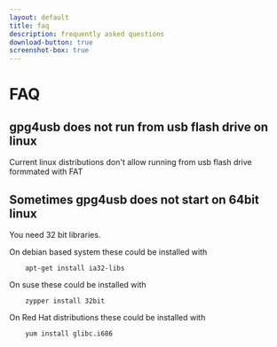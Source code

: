 ```yaml
---
layout: default
title: faq
description: frequently asked questions
download-button: true
screenshot-box: true
---
```


# FAQ

## gpg4usb does not run from usb flash drive on linux

Current linux distributions don't allow running from usb flash drive formmated with FAT

## Sometimes gpg4usb does not start on 64bit linux

You need 32 bit libraries. 

On debian based system these could be installed with

        apt-get install ia32-libs 

On suse these could be installed with

        zypper install 32bit

On Red Hat distributions these could be installed with

        yum install glibc.i686
